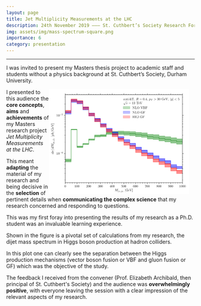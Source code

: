 ```yaml
---
layout: page
title: Jet Multiplicity Measurements at the LHC
description: 24th November 2019 ––– St. Cuthbert’s Society Research Forum ––– Durham University
img: assets/img/mass-spectrum-square.png
importance: 6
category: presentation
---
```


---
I was invited to present my Masters thesis project to academic staff and students without a physics background at St. Cuthbert’s Society, Durham University.

<img src="/assets/img/mass-spectrum.png" alt="Mass spectrum of dijet system in Higgs production." style="float: right; margin-right: 15px;" width=375px height=280px>

I presented to this audience the **core concepts**, **aims** and **achievements** of my Masters research project *Jet Multiplicity Measurements at the LHC*.

This meant **adapting** the material of my research and being decisive in the **selection** of pertinent details when **communicating the complex science** that my research concerned and responding to questions.

This was my first foray into presenting the results of my research as a Ph.D. student was an invaluable learning experience.

Shown in the figure is a pivotal set of calculations from my research, the dijet mass spectrum in Higgs boson production at hadron colliders.

In this plot one can clearly see the separation between the Higgs production mechanisms (vector boson fusion or VBF and gluon fusion or GF) which was the objective of the study.

The feedback I received from the convener (Prof. Elizabeth Archibald, then principal of St. Cuthbert's Society) and the audience was **overwhelmingly positive**, with everyone leaving the session with a clear impression of the relevant aspects of my research.

